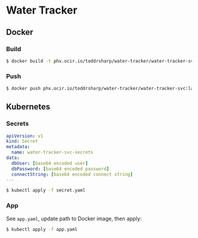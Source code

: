 # Water Tracker

## Docker 

### Build

```bash
$ docker build -t phx.ocir.io/toddrsharp/water-tracker/water-tracker-svc:latest .
```

### Push

```bash
$ docker push phx.ocir.io/toddrsharp/water-tracker/water-tracker-svc:latest
```

## Kubernetes

### Secrets

```yaml
apiVersion: v1
kind: Secret
metadata:
  name: water-tracker-svc-secrets
data:
  dbUser: [base64 encoded user]
  dbPassword: [base64 encoded password]
  connectString: [base64 encoded connect string]
---
```

```bash
$ kubectl apply -f secret.yaml
```

### App

See `app.yaml`, update path to Docker image, then apply:

```bash
$ kubectl apply -f app.yaml
```
